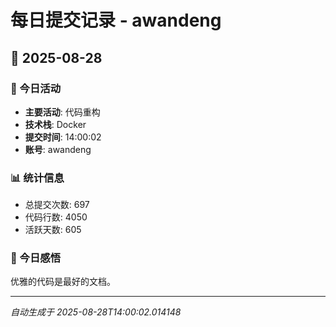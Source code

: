 # 每日提交记录 - awandeng

## 📅 2025-08-28

### 🎯 今日活动
- **主要活动**: 代码重构
- **技术栈**: Docker
- **提交时间**: 14:00:02
- **账号**: awandeng

### 📊 统计信息
- 总提交次数: 697
- 代码行数: 4050
- 活跃天数: 605

### 💭 今日感悟
优雅的代码是最好的文档。

---
*自动生成于 2025-08-28T14:00:02.014148*
